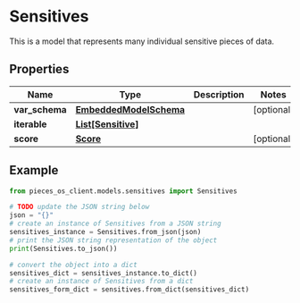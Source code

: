 # Sensitives

This is a model that represents many individual sensitive pieces of data.

## Properties

Name | Type | Description | Notes
------------ | ------------- | ------------- | -------------
**var_schema** | [**EmbeddedModelSchema**](EmbeddedModelSchema) |  | [optional] 
**iterable** | [**List[Sensitive]**](Sensitive) |  | 
**score** | [**Score**](Score) |  | [optional] 

## Example

```python
from pieces_os_client.models.sensitives import Sensitives

# TODO update the JSON string below
json = "{}"
# create an instance of Sensitives from a JSON string
sensitives_instance = Sensitives.from_json(json)
# print the JSON string representation of the object
print(Sensitives.to_json())

# convert the object into a dict
sensitives_dict = sensitives_instance.to_dict()
# create an instance of Sensitives from a dict
sensitives_form_dict = sensitives.from_dict(sensitives_dict)
```



